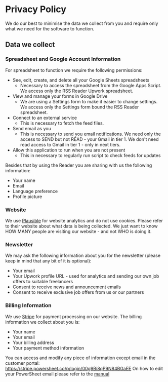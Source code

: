 # Privacy Policy

We do our best to minimise the data we collect from you and require only what we need for the software to function.

## Data we collect

### Spreadsheet and Google Account Information

For spreadsheet to function we require the following permissions:

* See, edit, create, and delete all your Google Sheets spreadsheets
  * Necessary to access the spreadsheet from the Google Apps Script. We access only the RSS Reader Upwork spreadsheet.
* View and manage your forms in Google Drive
  * We are using a Settings form to make it easier to change settings. We access only the Settings form bound the RSS Reader spreadsheet.
* Connect to an external service
  * This is necessary to fetch the feed files.
* Send email as you
  * This is necessary to send you email notifications. We need only the access to SEND but not READ - your Gmail in tier 1. We don't need read access to Gmail in tier 1 - only in next tiers.
* Allow this application to run when you are not present
  * This in necessary to regularly run script to check feeds for updates

Besides that by using the Reader you are sharing with us the following information:

* Your name
* Email
* Language preference
* Profile picture







### Website

We use [Plausible](https://plausible.io/) for website analytics and do not use cookies. Please refer to their website about what data is being collected.
We just want to know HOW MANY people are visiting our website - and not WHO is doing it.

### Newsletter

We may ask the following information about you for the newsletter (please keep in mind that any bit of it is optional):
* Your email
* Your Upwork profile URL - used for analytics and sending our own job offers to suitable freelancers
* Consent to receive news and announcement emails
* Consent to receive exclusive job offers from us or our partners

### Billing Information

We use [Stripe](https://stripe.com) for payment processing on our website. The billing information we collect about you is:

* Your name
* Your email
* Your billing address
* Your payment method information

You can access and modify any piece of information except email in the customer portal: https://stripe.powersheet.co/p/login/00g9Bi8qP9N84BGaEE
On how to edit your PowerSheet email please refer to the [manual](https://powersheet.co/rss-reader-upwork/manual#i-want-to-change-the-email-i-am-sending-from)



